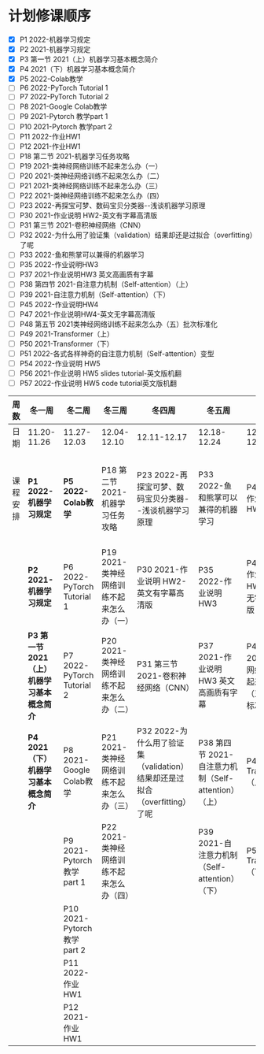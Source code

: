 # 计划修课顺序

- [x] P1  2022-机器学习规定
- [x] P2  2021-机器学习规定
- [x] P3  第一节 2021（上）机器学习基本概念简介
- [x] P4  2021（下）机器学习基本概念简介
- [x] P5  2022-Colab教学
- [ ] P6  2022-PyTorch Tutorial 1
- [ ] P7  2022-PyTorch Tutorial 2
- [ ] P8 2021-Google Colab教学
- [ ] P9 2021-Pytorch 教学part 1
- [ ] P10 2021-Pytorch 教学part 2
- [ ] P11 2022-作业HW1
- [ ] P12 2021-作业HW1
- [ ] P18 第二节 2021-机器学习任务攻略
- [ ] P19 2021-类神经网络训练不起来怎么办（一）
- [ ] P20 2021-类神经网络训练不起来怎么办（二）
- [ ] P21 2021-类神经网络训练不起来怎么办（三）
- [ ] P22 2021-类神经网络训练不起来怎么办（四）
- [ ] P23 2022-再探宝可梦、数码宝贝分类器--浅谈机器学习原理
- [ ] P30 2021-作业说明 HW2-英文有字幕高清版
- [ ] P31 第三节 2021-卷积神经网络（CNN）
- [ ] P32 2022-为什么用了验证集（validation）结果却还是过拟合（overfitting）了呢
- [ ] P33 2022-鱼和熊掌可以兼得的机器学习
- [ ] P35 2022-作业说明HW3
- [ ] P37 2021-作业说明HW3 英文高画质有字幕
- [ ] P38 第四节 2021-自注意力机制（Self-attention）（上）
- [ ] P39 2021-自注意力机制（Self-attention）（下）
- [ ] P45 2022-作业说明HW4
- [ ] P47 2021-作业说明HW4-英文无字幕高清版
- [ ] P48 第五节 2021类神经网络训练不起来怎么办（五）批次标准化
- [ ] P49 2021-Transformer（上）
- [ ] P50 2021-Transformer（下）
- [ ] P51 2022-各式各样神奇的自注意力机制（Self-attention）变型
- [ ] P54 2022-作业说明 HW5
- [ ] P56 2021-作业说明 HW5 slides tutorial-英文版机翻
- [ ] P57 2022-作业说明 HW5 code tutorial英文版机翻

| 周数 | 冬一周 | 冬二周 | 冬三周 | 冬四周 | 冬五周 | 冬六周 | 冬七周 |
| --- | --- | --- | --- | --- | --- | --- | --- |
| 日期 | 11.20-11.26 | 11.27-12.03 | 12.04-12.10 | 12.11-12.17 | 12.18-12.24 | 12.25-12.31 | 01.01-01.07 |
| 课程安排 | **P1  2022-机器学习规定** | **P5  2022-Colab教学**  | P18 第二节 2021-机器学习任务攻略 | P23 2022-再探宝可梦、数码宝贝分类器--浅谈机器学习原理 | P33 2022-鱼和熊掌可以兼得的机器学习 | P45 2022-作业说明HW4 | P51 2022-各式各样神奇的自注意力机制（Self-attention）变型 |
|  | **P2  2021-机器学习规定** | P6  2022-PyTorch Tutorial 1 | P19 2021-类神经网络训练不起来怎么办（一） | P30 2021-作业说明 HW2-英文有字幕高清版 | P35 2022-作业说明HW3 | P47 2021-作业说明HW4-英文无字幕高清版 | P54 2022-作业说明 HW5  |
|  | **P3  第一节 2021（上）机器学习基本概念简介** | P7  2022-PyTorch Tutorial 2 | P20 2021-类神经网络训练不起来怎么办（二） | P31 第三节 2021-卷积神经网络（CNN） | P37 2021-作业说明HW3 英文高画质有字幕 | P48 第五节 2021类神经网络训练不起来怎么办（五）批次标准化 | P56 2021-作业说明 HW5 slides tutorial-英文版机翻  |
|  | **P4  2021（下）机器学习基本概念简介** | P8 2021-Google Colab教学 | P21 2021-类神经网络训练不起来怎么办（三） | P32 2022-为什么用了验证集（validation）结果却还是过拟合（overfitting）了呢 | P38 第四节 2021-自注意力机制（Self-attention）（上） | P49 2021-Transformer（上） | P57 2022-作业说明 HW5 code tutorial英文版机翻 |
|  |  | P9 2021-Pytorch 教学part 1 | P22 2021-类神经网络训练不起来怎么办（四） |  | P39 2021-自注意力机制（Self-attention）（下） | P50 2021-Transformer（下） |  |
|  |  | P10 2021-Pytorch 教学part 2 |  |  |  |  |  |
|  |  | P11 2022-作业HW1 |  |  |  |  |  |
|  |  | P12 2021-作业HW1 |  |  |  |  |  |
